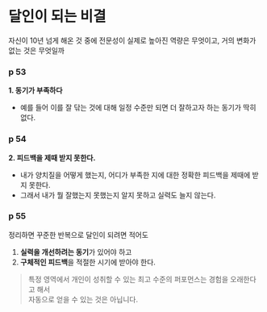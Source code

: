 # **달인이 되는 비결**
자신이 10년 넘게 해온 것 중에 전문성이 실제로 높아진 역량은 무엇이고, 거의 변화가 없는 것은 무엇일까

### **p 53**
 **1. 동기가 부족하다**
- 예를 들어 이를 잘 닦는 것에 대해 일정 수준만 되면 더 잘하고자 하는 동기가 딱히 없다.

### **p 54**
 **2. 피드백을 제때 받지 못한다.**
- 내가 양치질을 어떻게 했는지, 어디가 부족한 지에 대한 정확한 피드백을 제때에 받지 못한다.
- 그래서 내가 뭘 잘했는지 못했는지 알지 못하고 실력도 늘지 않는다.

### **p 55**
정리하면 꾸준한 반복으로 달인이 되려면 적어도
1. **실력을 개선하려는 동기**가 있어야 하고
2. **구체적인 피드백**을 적절한 시기에 받아야 한다.

> 특정 영역에서 개인이 성취할 수 있는 최고 수준의 퍼포먼스는 경험을 오래한다고 해서  
자동으로 얻을 수 있는 것은 아닙니다.  

